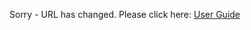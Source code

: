Sorry - URL has changed.  Please click here: [User Guide](https://github.com/GoldenCheetah/GoldenCheetah/wiki/UG_Main%20Page_Users%20Guide)